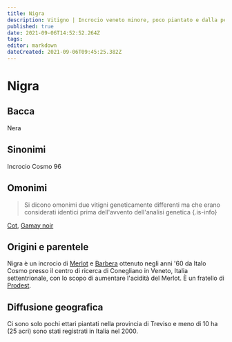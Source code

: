 ```yaml
---
title: Nigra
description: Vitigno | Incrocio veneto minore, poco piantato e dalla pelle scura.
published: true
date: 2021-09-06T14:52:52.264Z
tags: 
editor: markdown
dateCreated: 2021-09-06T09:45:25.382Z
---
```


# Nigra

## Bacca
Nera
## Sinonimi
Incrocio Cosmo 96

## Omonimi
> Si dicono omonimi due vitigni geneticamente differenti ma che erano considerati identici prima dell'avvento dell'analisi genetica
{.is-info}

[Cot](/vitigni/Francia/cot), [Gamay noir](/vitigni/Francia/gamay-noir)

## Origini e parentele
Nigra è un incrocio di [Merlot](/vitigni/Francia/merlot) e [Barbera](/vitigni/Italia/barbera) ottenuto negli anni '60 da Italo Cosmo presso il centro di ricerca di Conegliano in Veneto, Italia settentrionale, con lo scopo di aumentare l'acidità del Merlot. È un fratello di [Prodest](/vitigni/prodest).

## Diffusione geografica
Ci sono solo pochi ettari piantati nella provincia di Treviso e meno di 10 ha (25 acri) sono stati registrati in Italia nel 2000.